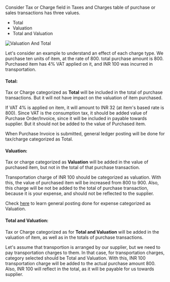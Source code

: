 Consider Tax or Charge field in Taxes and Charges table of purchase or sales transactions has three values.

*   Total
*   Valuation
*   Total and Valuation

![Valuation And Total](https://docs.erpnext.com/files/valuation-and-total.png)

Let's consider an example to understand an effect of each charge type. We purchase ten units of item, at the rate of 800. total purchase amount is 800. Purchased item has 4% VAT applied on it, and INR 100 was incurred in transportation.

#### Total:

Tax or Charge categorized as **Total** will be included in the total of purchase transactions. But it will not have impact on the valuation of item purchased.

If VAT 4% is applied on item, it will amount to INR 32 (at item's based rate is 800). Since VAT is the consumption tax, it should be added value of Purchase Order/Invoice, since it will be included in payable towards supplier. But it should not be added to the value of Purchased item.

When Purchase Invoice is submitted, general ledger posting will be done for tax/charge categorized as Total.

#### Valuation:

Tax or charge categorized as **Valuation** will be added in the value of purchased item, but not in the total of that purchase transaction.

Transportation charge of INR 100 should be categorized as valuation. With this, the value of purchased item will be increased from 800 to 900. Also, this charge will be not be added to the total of purchase transaction, because it is your expense, and should not be reflected to the supplier.

Check [here](https://docs.erpnext.com/docs/v13/user/manual/en/stock/perpetual-inventory) to learn general posting done for expense categorized as Valuation.

#### Total and Valuation:

Tax or Charge categorized as for **Total and Valuation** will be added in the valuation of item, as well as in the totals of purchase transactions.

Let's assume that transportion is arranged by our supplier, but we need to pay transportation charges to them. In that case, for transportation charges, category selected should be Total and Valuation. With this, INR 100 transportation charge will be added to the actual purchase amount 800. Also, INR 100 will reflect in the total, as it will be payable for us towards supplier.